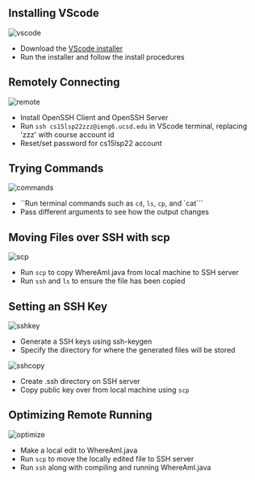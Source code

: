 ## Installing VScode
![vscode](https://user-images.githubusercontent.com/78109412/162640290-4018a46d-b6ab-41f3-bfdf-6d623e5cb3d7.JPG)
* Download the [VScode installer](https://code.visualstudio.com/)
* Run the installer and follow the install procedures

## Remotely Connecting 
![remote](https://user-images.githubusercontent.com/78109412/162641804-a06eff50-48aa-4fbb-a50e-9e84e24b43f1.JPG)
* Install OpenSSH Client and OpenSSH Server
* Run `ssh cs15lsp22zzz@ieng6.ucsd.edu` in VScode terminal, replacing 'zzz' with course account id
* Reset/set password for cs15lsp22 account

## Trying Commands
![commands](https://user-images.githubusercontent.com/78109412/162642220-2d67d414-ff65-4855-a0a7-a9128d9a014e.JPG)
* ``Run terminal commands such as `cd`, `ls`, `cp`, and `cat```
* Pass different arguments to see how the output changes

## Moving Files over SSH with scp
![scp](https://user-images.githubusercontent.com/78109412/162642531-896850f6-95c8-4699-8dcd-7725034cc7b9.JPG)
* Run `scp` to copy WhereAmI.java from local machine to SSH server
* Run `ssh` and `ls` to ensure the file has been copied

## Setting an SSH Key
![sshkey](https://user-images.githubusercontent.com/78109412/162643247-aa86d007-8b2c-446c-8a1a-cef00f6bc28d.JPG)
* Generate a SSH keys using ssh-keygen
* Specify the directory for where the generated files will be stored

![sshcopy](https://user-images.githubusercontent.com/78109412/162643252-9146fc81-9406-48bd-91d2-cccce300d747.JPG)
* Create .ssh directory on SSH server 
* Copy public key over from local machine using `scp`

## Optimizing Remote Running
![optimize](https://user-images.githubusercontent.com/78109412/162643778-b2af7360-3de9-4164-a0da-dbb4e6bc2981.JPG)
* Make a local edit to WhereAmI.java
* Run `scp` to move the locally edited file to SSH server
* Run `ssh` along with compiling and running WhereAmI.java

